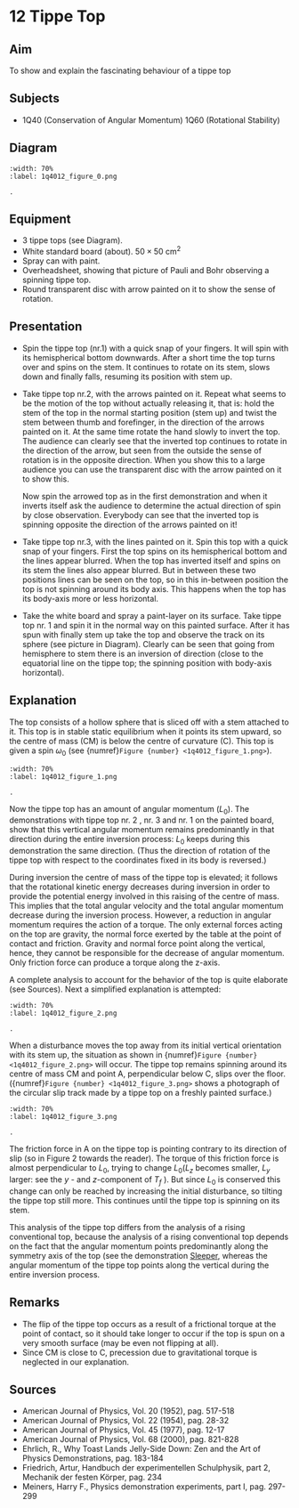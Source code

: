 

# 12 Tippe Top 
    
  
## Aim   
 To show and explain the fascinating behaviour of a tippe top    
  
## Subjects   
* 1Q40 (Conservation of Angular Momentum) 1Q60 (Rotational Stability)   

## Diagram
   
```{figure} figures/figure_0.png  
:width: 70%  
:label: 1q4012_figure_0.png  

. 
```

## Equipment
 *  3 tippe tops (see Diagram). 
 *  White standard board (about). $50\times 50\mathrm{~cm^2}$  
 *  Spray can with paint.  
 *  Overheadsheet, showing that picture of Pauli and Bohr observing a spinning tippe top. 
 *  Round transparent disc with arrow painted on it to show the sense of rotation.
     
  
## Presentation   
- Spin the tippe top (nr.1) with a quick snap of your fingers. It will spin with its hemispherical bottom downwards. After a short time the top turns over and spins on the stem. It continues to rotate on its stem, slows down and finally falls, resuming its position with stem up.
- Take tippe top nr.2, with the arrows painted on it. Repeat what seems to be the motion of the top without actually releasing it, that is: hold the stem of the top in the normal starting position (stem up) and twist the stem between thumb and forefinger, in the direction of the arrows painted on it. At the same time rotate the hand slowly to invert the top. The audience can clearly see that the inverted top continues to rotate in the direction of the arrow, but seen from the outside the sense of rotation is in the opposite direction. When you show this to a large audience you can use the transparent disc with the arrow painted on it to show this.

    Now spin the arrowed top as in the first demonstration and when it inverts itself ask the audience to determine the actual direction of spin by close observation. Everybody can see that the inverted top is spinning opposite the direction of the arrows painted on it!

- Take tippe top nr.3, with the lines painted on it. Spin this top with a quick snap of your fingers. First the top spins on its hemispherical bottom and the lines appear blurred. When the top has inverted itself and spins on its stem the lines also appear blurred. But in between these two positions lines can be seen on the top, so in this in-between position the top is not spinning around its body axis. This happens when the top has its body-axis more or less horizontal.
- Take the white board and spray a paint-layer on its surface. Take tippe top nr. 1 and spin it in the normal way on this painted surface. After it has spun with finally stem up take the top and observe the track on its sphere (see picture in Diagram). Clearly can be seen that going from hemisphere to stem there is an inversion of direction (close to the equatorial line on the tippe top; the spinning position with body-axis horizontal).
   
  
## Explanation   
The top consists of a hollow sphere that is sliced off with a stem attached to it. This top is in stable static equilibrium when it points its stem upward, so the centre of mass (CM) is below the centre of curvature (C). This top is given a spin $\omega_{0}$ (see {numref}`Figure {number} <1q4012_figure_1.png>`).     
```{figure} figures/figure_1.png  
:width: 70%  
:label: 1q4012_figure_1.png  

. 
```
Now the tippe top has an amount of angular momentum $\left(L_{0}\right)$. The demonstrations with tippe top nr. 2 , nr. 3 and nr. 1 on the painted board, show that this vertical angular momentum remains predominantly in that direction during the entire inversion process: $L_{0}$ keeps during this demonstration the same direction. (Thus the direction of rotation of the tippe top with respect to the coordinates fixed in its body is reversed.)

During inversion the centre of mass of the tippe top is elevated; it follows that the rotational kinetic energy decreases during inversion in order to provide the potential energy involved in this raising of the centre of mass. This implies that the total angular velocity and the total angular momentum decrease during the inversion process. However, a reduction in angular momentum requires the action of a torque. The only external forces acting on the top are gravity, the normal force exerted by the table at the point of contact and friction. Gravity and normal force point along the vertical, hence, they cannot be responsible for the decrease of angular momentum. Only friction force can produce a torque along the z-axis.

A complete analysis to account for the behavior of the top is quite elaborate (see Sources). Next a simplified explanation is attempted:

```{figure} figures/figure_2.png  
:width: 70%  
:label: 1q4012_figure_2.png  

. 
```
 When a disturbance moves the top away from its initial vertical orientation with its stem up, the situation as shown in {numref}`Figure {number} <1q4012_figure_2.png>` will occur. The tippe top remains spinning around its centre of mass $\mathrm{CM}$ and point A, perpendicular below $\mathrm{C}$, slips over the floor. ({numref}`Figure {number} <1q4012_figure_3.png>` shows a photograph of the circular slip track made by a tippe top on a freshly painted surface.)      

```{figure} figures/figure_3.png  
:width: 70%  
:label: 1q4012_figure_3.png  

. 
```

The friction force in A on the tippe top is pointing contrary to its direction of slip (so in Figure 2 towards the reader). The torque of this friction force is almost perpendicular to $L_{0}$, trying to change $L_{0}\left(L_{z}\right.$ becomes smaller, $L_{y}$ larger: see the $y$ - and $z$-component of $T_{f}$ ). But since $L_{0}$ is conserved this change can only be reached by increasing the initial disturbance, so tilting the tippe top still more. This continues until the tippe top is spinning on its stem.

This analysis of the tippe top differs from the analysis of a rising conventional top, because the analysis of a rising conventional top depends on the fact that the angular momentum points predominantly along the symmetry axis of the top (see the demonstration [Sleeper](../../1Q60%20Rot%20Stability/1Q6006%20Sleeper/1Q6006.md), whereas the angular momentum of the tippe top points along the vertical during the entire inversion process.  
  
## Remarks   
- The flip of the tippe top occurs as a result of a frictional torque at the point of contact, so it should take longer to occur if the top is spun on a very smooth surface (may be even not flipping at all).
- Since $\mathrm{CM}$ is close to $\mathrm{C}$, precession due to gravitational torque is neglected in our explanation.
  
## Sources   
- American Journal of Physics, Vol. 20 (1952), pag. 517-518
- American Journal of Physics, Vol. 22 (1954), pag. 28-32
- American Journal of Physics, Vol. 45 (1977), pag. 12-17
- American Journal of Physics, Vol. 68 (2000), pag. 821-828
- Ehrlich, R., Why Toast Lands Jelly-Side Down: Zen and the Art of Physics Demonstrations, pag. 183-184
- Friedrich, Artur, Handbuch der experimentellen Schulphysik, part 2, Mechanik der festen Körper, pag. 234
- Meiners, Harry F., Physics demonstration experiments, part I, pag. 297-299